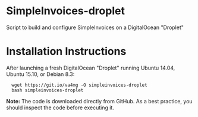 # SimpleInvoices-droplet
Script to build and configure SimpleInvoices on a DigitalOcean "Droplet"

# Installation Instructions
After launching a fresh DigitalOcean "Droplet" running Ubuntu 14.04, Ubuntu 15.10, or Debian 8.3:

      wget https://git.io/va4mg -O simpleinvoices-droplet
      bash simpleinvoices-droplet
  
<b>Note:</b> The code is downloaded directly from GitHub. As a best practice, you should inspect the code before executing it.
